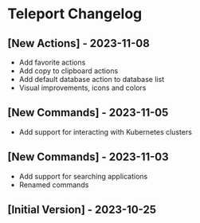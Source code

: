 # Teleport Changelog

## [New Actions] - 2023-11-08
- Add favorite actions
- Add copy to clipboard actions
- Add default database action to database list
- Visual improvements, icons and colors

## [New Commands] - 2023-11-05
- Add support for interacting with Kubernetes clusters

## [New Commands] - 2023-11-03
- Add support for searching applications
- Renamed commands

## [Initial Version] - 2023-10-25